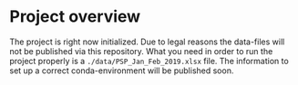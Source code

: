 # Project overview

The project is right now initialized. Due to legal reasons the data-files will not be published via this repository. 
What you need in order to run the project properly is a ```./data/PSP_Jan_Feb_2019.xlsx``` file.
The information to set up a correct conda-environment will be published soon.